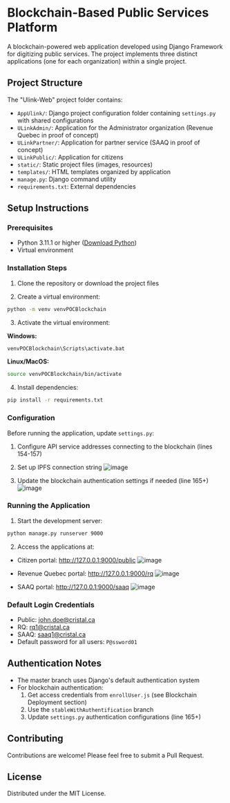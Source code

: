 # Blockchain-Based Public Services Platform

A blockchain-powered web application developed using Django Framework for digitizing public services. The project implements three distinct applications (one for each organization) within a single project.

## Project Structure

The "Ulink-Web" project folder contains:

- `AppUlink/`: Django project configuration folder containing `settings.py` with shared configurations
- `ULinkAdmin/`: Application for the Administrator organization (Revenue Quebec in proof of concept)
- `ULinkPartner/`: Application for partner service (SAAQ in proof of concept)  
- `ULinkPublic/`: Application for citizens
- `static/`: Static project files (images, resources)
- `templates/`: HTML templates organized by application
- `manage.py`: Django command utility
- `requirements.txt`: External dependencies

## Setup Instructions

### Prerequisites

- Python 3.11.1 or higher ([Download Python](https://www.python.org/downloads/release/python-3111/))
- Virtual environment

### Installation Steps

1. Clone the repository or download the project files

2. Create a virtual environment:
```bash
python -m venv venvPOCBlockchain
```

3. Activate the virtual environment:

**Windows:**
```bash
venvPOCBlockchain\Scripts\activate.bat
```

**Linux/MacOS:**
```bash
source venvPOCBlockchain/bin/activate
```

4. Install dependencies:
```bash 
pip install -r requirements.txt
```


### Configuration

Before running the application, update `settings.py`:

1. Configure API service addresses connecting to the blockchain (lines 154-157)
2. Set up IPFS connection string
![image](https://github.com/user-attachments/assets/465b4be0-1998-4b1c-a956-aca9f7ccba7b)

4. Update the blockchain authentication settings if needed (line 165+)
![image](https://github.com/user-attachments/assets/e8d1b5e7-32a8-4ca1-8d10-a51cd764a184)




### Running the Application

1. Start the development server:
```bash
python manage.py runserver 9000
```

2. Access the applications at:
- Citizen portal: http://127.0.0.1:9000/public
![image](https://github.com/user-attachments/assets/24be13e2-5b03-4d01-a570-66478a19b7f1)

- Revenue Quebec portal: http://127.0.0.1:9000/rq
![image](https://github.com/user-attachments/assets/c5851332-31b0-4917-8cf0-49f65967a0cf)

- SAAQ portal: http://127.0.0.1:9000/saaq
![image](https://github.com/user-attachments/assets/0b818c5a-bfa7-43d3-9599-83e9800126a4)


### Default Login Credentials

- Public: john.doe@cristal.ca
- RQ: rq1@cristal.ca
- SAAQ: saaq1@cristal.ca
- Default password for all users: `P@ssword01`

## Authentication Notes

- The master branch uses Django's default authentication system
- For blockchain authentication:
  1. Get access credentials from `enrollUser.js` (see Blockchain Deployment section)
  2. Use the `stableWithAuthentification` branch
  3. Update `settings.py` authentication configurations (line 165+)


## Contributing

Contributions are welcome! Please feel free to submit a Pull Request.

## License

Distributed under the MIT License. 
